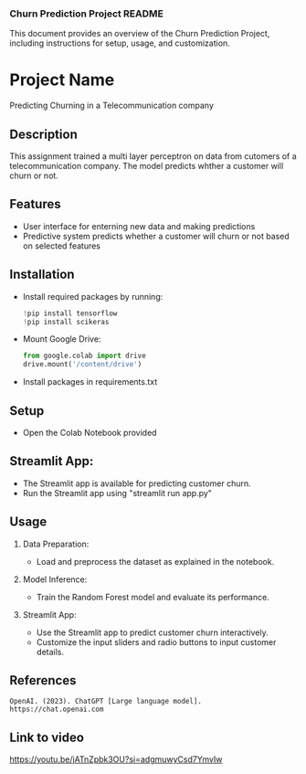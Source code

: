 ### Churn Prediction Project README

This document provides an overview of the Churn Prediction Project, including instructions for setup, usage, and customization.

# Project Name

Predicting Churning in a Telecommunication company

## Description

This assignment trained a multi layer perceptron on data from cutomers of a telecommunication company. The model predicts whther a customer will churn or not.

## Features

- User interface for enterning new data and making predictions
- Predictive system predicts whether a customer will churn or not based on selected features

## Installation

  - Install required packages by running:
     ```python
     !pip install tensorflow
     !pip install scikeras
     ```
   - Mount Google Drive:
     ```python
     from google.colab import drive
     drive.mount('/content/drive')
     ```
   - Install packages in requirements.txt

## Setup

   - Open the Colab Notebook provided

## Streamlit App:

   - The Streamlit app is available for predicting customer churn.
   - Run the Streamlit app using "streamlit run app.py"

## Usage

1. Data Preparation:
   - Load and preprocess the dataset as explained in the notebook.

2. Model Inference:
   - Train the Random Forest model and evaluate its performance.

3. Streamlit App:
   - Use the Streamlit app to predict customer churn interactively.
   - Customize the input sliders and radio buttons to input customer details.

## References

    OpenAI. (2023). ChatGPT [Large language model]. https://chat.openai.com

## Link to video
   https://youtu.be/jATnZpbk3OU?si=adgmuwyCsd7YmvIw



